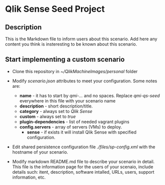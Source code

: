 # Qlik Sense Seed Project

## Description
This is the Markdown file to inform users about this scenario. Add here any content you think is insteresting to be known about this scenario.

## Start implementing a custom scenario
- Clone this repository in *~/QlikMachineImages/personal* folder
- Modify *scenario.json* attributes to meet your configuration. Some notes are:
  - **name** - it has to start by *qmi-...* and no spaces. Replace *qmi-qs-seed* everywhere in this file with your scenario name
  - **description** - short description/title.
  - **category** - always set to *Qlik Sense*
  - **custom** - always set to *true*
  - **plugin-dependencies** - list of needed vagrant plugins
  - **config.servers** - array of servers (VMs) to deploy.
    - **sense** - if exists it will install Qlik Sense with specified configuration.

- Edit shared persistence configuration file *./files/sp-config.xml* with the hostname of your scenario.

- Modify markdown README.md file to describe your scenario in detail. This file is the information page for the users of your scenaio, include details such: itent, description, software intalled, URLs, users, support information, etc.
